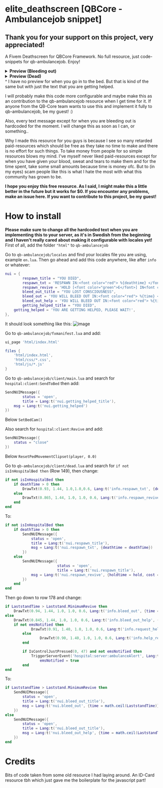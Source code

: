 # elite_deathscreen [QBCore - Ambulancejob snippet]
## Thank you for your support on this project, very appreciated!
A Fivem Deathscreen for QBCore Framework. No full resource, just code-snippets for qb-ambulancejob. Enjoy!

<details>
<summary><b>Preview (Bleeding out)</b></summary>
<img src="https://forum.cfx.re/uploads/default/optimized/4X/9/3/0/930d01fcc206ed59a2fb1fdba493844a21a4423e_2_690x388.jpeg">
</details>

<details>
<summary><b>Preview (Dead)</b></summary>
<img src="https://media.discordapp.net/attachments/980803191518142595/989153536308805682/unknown.png">
</details>
^ I have no preview for when you go in to the bed. But that is kind of the same but with just the text that you are getting helped.

I will probably make this code more configurable and maybe make this as an contribution to the qb-ambulancejob resource when I get time for it. If anyone from the QB-Core team wants to use this and implement it fully to qb-ambulancejob, be my guest! :)

Also, every text message except for when you are bleeding out is hardcoded for the moment. I will change this as soon as I can, or something..

Why I made this resource for you guys is because I see so many retarded paid-resources which should be free as they take no time to make and there is no effort for such things. To take money from people for so simple resources blows my mind. I've myself never liked paid-resources except for when you have given your blood, sweat and tears to make them and for the time spent, take some small amounts because time is money ofc. But to (in my eyes) scam people like this is what I hate the most with what this community has grown to be.

**I hope you enjoy this free resource. As I said, I might make this a little better in the future but it works for $0. If you encounter any problems, make an issue here. If you want to contribute to this project, be my guest!**

# How to install
**Please make sure to change all the hardcoded text when you are implementing this to your server, as it's in Swedish from the beginning and I haven't really cared about making it configurable with locales yet!**
First of all, add the folder `"html"` to `qb-ambulancejob`

Go to `qb-ambulancejob/locales` and find your locales file you are using, example `en.lua`.
Then go ahead and add this code anywhere, like after `info` or whatever:
```lua
nui = {
        respawn_title = "YOU DIED",
        respawn_txt = 'RESPAWN IN:<font color="red"> %{deathtime} </font>SECONDS',
        respawn_revive = 'HOLD [<font color="green">E</font>] IN<font color="red"> %{holdtime} </font>SECONDS TO RESPAWN FOR $<font color="yellow"> %{cost} </font>',
        bleed_out_title = "YOU LOST CONSCIOUSNESS",
        bleed_out = 'YOU WILL BLEED OUT IN:<font color="red"> %{time} </font>SECONDS',
        bleed_out_help = 'YOU WILL BLEED OUT IN:<font color="red"> %{time} </font>SECONDS',
        getting_helped_title = "YOU DIED",
	getting_helped = 'YOU ARE GETTING HELPED, PLEASE WAIT!',
},
```
It should look something like this:
![image](https://user-images.githubusercontent.com/35453587/175284595-1757c0c7-1bcd-4768-8de6-8a32e2ed5b06.png)

Go to `qb-ambulancejob/fxmanifest.lua` and add:
```lua
ui_page 'html/index.html'

files {
	'html/index.html',
	'html/css/*.css',
	'html/js/*.js'
}
```

Go to `qb-ambulancejob/client/main.lua` and search for `hospital:client:SendToBed` then add:
```lua
SendNUIMessage({
        status = 'open',
        title = Lang:t('nui.getting_helped_title'),
	msg = Lang:t('nui.getting_helped')
})
```
Below `SetBedCam()`

Also search for `hospital:client:Revive` and add:
```lua
SendNUIMessage({
	status = "close"
})
```
Below `ResetPedMovementClipset(player, 0.0)`

Go to `qb-ambulancejob/client/dead.lua` and search for `if not isInHospitalBed then` (Row 149), then change:
```lua
if not isInHospitalBed then
	if deathTime > 0 then
		DrawTxt(0.93, 1.44, 1.0,1.0,0.6, Lang:t('info.respawn_txt', {deathtime = math.ceil(deathTime)}), 255, 255, 255, 255)
	else
		DrawTxt(0.865, 1.44, 1.0, 1.0, 0.6, Lang:t('info.respawn_revive', {holdtime = hold, cost = Config.BillCost}), 255, 255, 255, 255)
	end
end
```
To:
```lua
if not isInHospitalBed then
	if deathTime > 0 then
		SendNUIMessage({
			status = 'open',
			title = Lang:t('nui.respawn_title'),
			msg = Lang:t('nui.respawn_txt', {deathtime = deathTime})
		})
	else
		SendNUIMessage({
                        status = 'open',
                        title = Lang:t('nui.respawn_title'),
			msg = Lang:t('nui.respawn_revive', {holdtime = hold, cost = Config.BillCost})
		})
	end
end
```

Then go down to row 178 and change:
```lua
if LaststandTime > Laststand.MinimumRevive then
	DrawTxt(0.94, 1.44, 1.0, 1.0, 0.6, Lang:t('info.bleed_out', {time = math.ceil(LaststandTime)}), 255, 255, 255, 255)
else
	DrawTxt(0.845, 1.44, 1.0, 1.0, 0.6, Lang:t('info.bleed_out_help', {time = math.ceil(LaststandTime)}), 255, 255, 255, 255)
	if not emsNotified then
        	DrawTxt(0.91, 1.40, 1.0, 1.0, 0.6, Lang:t('info.request_help'), 255, 255, 255, 255)
        else
                DrawTxt(0.90, 1.40, 1.0, 1.0, 0.6, Lang:t('info.help_requested'), 255, 255, 255, 255)
        end

        if IsControlJustPressed(0, 47) and not emsNotified then
        	TriggerServerEvent('hospital:server:ambulanceAlert', Lang:t('info.civ_down'))
                emsNotified = true
        end
end
```
To:
```lua
if LaststandTime > Laststand.MinimumRevive then
	SendNUIMessage({
		status = 'open',
		title = Lang:t('nui.bleed_out_title'),
		msg = Lang:t('nui.bleed_out', {time = math.ceil(LaststandTime)})
	})
else
	SendNUIMessage({
		status = 'open',
		title = Lang:t('nui.bleed_out_title'),
		msg = Lang:t('nui.bleed_out_help', {time = math.ceil(LaststandTime)})
	})
end
```

# Credits
Bits of code taken from some old resource I had laying around. An ID-Card resource tbh which just gave me the boilerplate for the javascript part!
